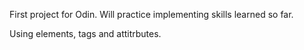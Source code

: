 First project for Odin. Will practice implementing skills learned so far.

Using elements, tags and attitrbutes.